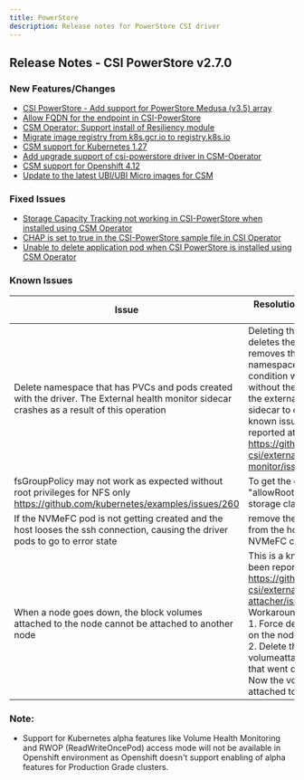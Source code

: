 ```yaml
---
title: PowerStore
description: Release notes for PowerStore CSI driver
---
```


## Release Notes - CSI PowerStore v2.7.0

### New Features/Changes
- [CSI PowerStore - Add support for PowerStore Medusa (v3.5) array](https://github.com/dell/csm/issues/735)
- [Allow FQDN for the endpoint in CSI-PowerStore](https://github.com/dell/csm/issues/731)
- [CSM Operator: Support install of Resiliency module](https://github.com/dell/csm/issues/739)
- [Migrate image registry from k8s.gcr.io to registry.k8s.io](https://github.com/dell/csm/issues/744)
- [CSM support for Kubernetes 1.27](https://github.com/dell/csm/issues/761)
- [Add upgrade support of csi-powerstore driver in CSM-Operator](https://github.com/dell/csm/issues/805)
- [CSM support for Openshift 4.12](https://github.com/dell/csm/issues/571)
- [Update to the latest UBI/UBI Micro images for CSM](https://github.com/dell/csm/issues/843)

### Fixed Issues
- [Storage Capacity Tracking not working in CSI-PowerStore when installed using CSM Operator](https://github.com/dell/csm/issues/823)
- [CHAP is set to true in the CSI-PowerStore sample file in CSI Operator](https://github.com/dell/csm/issues/812)
- [Unable to delete application pod when CSI PowerStore is installed using CSM Operator](https://github.com/dell/csm/issues/785)

### Known Issues

| Issue                                                                                                                                      | Resolution or workaround, if known                                                                                                                                                                                                                                                                                                      |
|--------------------------------------------------------------------------------------------------------------------------------------------|-----------------------------------------------------------------------------------------------------------------------------------------------------------------------------------------------------------------------------------------------------------------------------------------------------------------------------------------|
| Delete namespace that has PVCs and pods created with the driver. The External health monitor sidecar crashes as a result of this operation | Deleting the namespace deletes the PVCs first and then removes the pods in the namespace. This brings a condition where pods exist without their PVCs and causes the external-health-monitor sidecar to crash. This is a known issue and has been reported at https://github.com/kubernetes-csi/external-health-monitor/issues/100 <br> |
| fsGroupPolicy may not work as expected without root privileges for NFS only<br/>https://github.com/kubernetes/examples/issues/260          | To get the desired behavior set "allowRoot: "true" in the storage class parameter                                                                                                                                                                                                                                                       |
| If the NVMeFC pod is not getting created and the host looses the ssh connection, causing the driver pods to go to error state              | remove the nvme_tcp module from the host incase of NVMeFC connection                                                                                                                                                                                                                                                                    |
| When a node goes down, the block volumes attached to the node cannot be attached to another node                                           | This is a known issue and has been reported at https://github.com/kubernetes-csi/external-attacher/issues/215. Workaround: <br /> 1. Force delete the pod running on the node that went down <br /> 2. Delete the volumeattachment to the node that went down. <br /> Now the volume can be attached to the new node.                   |

### Note:

- Support for Kubernetes alpha features like Volume Health Monitoring and RWOP (ReadWriteOncePod) access mode will not be available in Openshift environment as Openshift doesn't support enabling of alpha features for Production Grade clusters.
